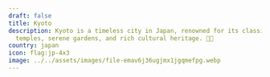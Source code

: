 ```yaml
---
draft: false
title: Kyoto
description: Kyoto is a timeless city in Japan, renowned for its classical
  temples, serene gardens, and rich cultural heritage. 🌸🏯
country: japan
icon: flag:jp-4x3
image: ../../assets/images/file-emav6j36ugjmx1jgqmefpg.webp
---
```

